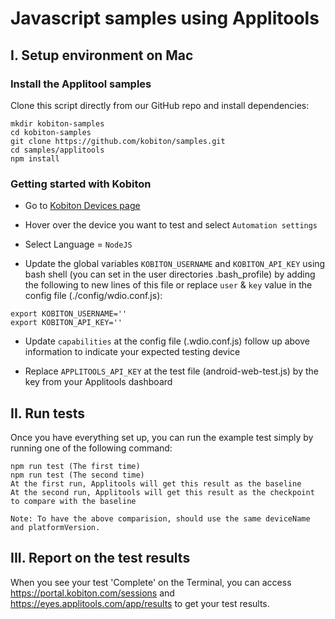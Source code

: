 # Javascript samples using Applitools

## I. Setup environment on Mac

### Install the Applitool samples

Clone this script directly from our GitHub repo and install dependencies:

```
mkdir kobiton-samples
cd kobiton-samples
git clone https://github.com/kobiton/samples.git
cd samples/applitools
npm install
```

### Getting started with Kobiton

- Go to [Kobiton Devices page](https://portal.kobiton.com/devices)

- Hover over the device you want to test and select `Automation settings`

- Select Language = `NodeJS`

- Update the global variables `KOBITON_USERNAME` and `KOBITON_API_KEY` using bash shell (you can set in the user directories .bash_profile) by adding the following to new lines of this file or replace `user` & `key` value in the config file (./config/wdio.conf.js):

```
export KOBITON_USERNAME=''
export KOBITON_API_KEY=''
```

- Update `capabilities` at the config file (.wdio.conf.js) follow up above information to indicate your expected testing device

- Replace `APPLITOOLS_API_KEY` at the test file (android-web-test.js) by the key from your Applitools dashboard 

## II. Run tests

Once you have everything set up, you can run the example test simply by running one of the following command:

```
npm run test (The first time)
npm run test (The second time)
At the first run, Applitools will get this result as the baseline
At the second run, Applitools will get this result as the checkpoint to compare with the baseline

Note: To have the above comparision, should use the same deviceName and platformVersion. 
```
## III. Report on the test results

When you see your test 'Complete' on the Terminal, you can access https://portal.kobiton.com/sessions and https://eyes.applitools.com/app/results to get your test results.
 